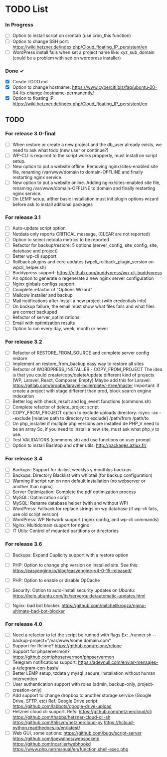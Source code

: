 # TODO List

### In Progress

- [ ] Option to install script on crontab (use cron_this function)
- [ ] Option to change SSH port: https://wiki.hetzner.de/index.php/Cloud_floating_IP_persistent/en
- [ ] WordPress install fails when set a project name like: xyz_sub_domain (could be a problem with sed on wordpress installer)

### Done ✓

- [x] Create TODO.md
- [x] Option to change hostname: https://www.cyberciti.biz/faq/ubuntu-20-04-lts-change-hostname-permanently/
- [x] Option to floating IP: https://wiki.hetzner.de/index.php/Cloud_floating_IP_persistent/en

## TODO

### For release 3.0-final

- [ ] When restore or create a new project and the db_user already exists, we need to ask what todo (new user or continue?)
- [ ] WP-CLI is required to the script works propperly, must install on script setup.
- [ ] New option to put a website offline. Removing nginx/sites-enabled site file, renaming /var/www/domain to domain-OFFLINE and finally restarting nginx service.
- [ ] New option to put a website online. Adding nginx/sites-enabled site file, renaming /var/www/domain-OFFLINE to domain and finally restarting nginx service.
- [ ] On LEMP setup, afther basic installation must init plugin options wizard before ask to install aditional packages

### For release 3.1

- [ ] Auto-update script option
- [ ] Netdata only reports CRITICAL message, (CLEAR are not reported)
- [ ] Option to select netdata metrics to be reported
- [ ] Refactor for backup/restore: 5 options (server_config, site_config, site, database and project)
- [ ] Better wp-cli support 
 - [ ] Rollback plugins and core updates (wpcli_rollback_plugin_version on wpcli_helper.sh)
 - [ ] Buddypress support: https://github.com/buddypress/wp-cli-buddypress
- [ ] An option to generate o regenerate a new nginx server configuration
- [ ] Nginx globals configs support
- [ ] Complete refactor of "Options Wizard"
- [ ] Mailcow installer and backup
- [ ] Mail notifications after install a new project (with credentials info)
- [ ] On backup failure, the email must show what files fails and what files are correct backuped
- [ ] Refactor of server_optimizations:
 - [ ] Email with optimization results
 - [ ] Option to run every day, week, month or never

### For release 3.2

- [ ] Refactor of RESTORE_FROM_SOURCE and complete server config restore
- [ ] Implement on restore_from_backup easy way to restore all sites
- [ ] Refactor of WORDPRESS_INSTALLER - COPY_FROM_PROJECT
        The idea is that you could create/copy/delete/update different kind of projects (WP, Laravel, React, Composer, Empty)
        Maybe add this for Laravel: https://gitlab.com/broobe/laravel-boilerplate/-/tree/master
        Important: if create a project with stage different than prod, block search engine indexation
- [ ] Better log with check_result and log_event functions (commons.sh)
- [ ] Complete refactor of delete_project script
- [ ] COPY_FROM_PROJECT option to exclude uploads directory: 
        rsync -ax --exclude [relative path to directory to exclude] /path/from /path/to
- [ ] On php_installer if multiple php versions are installed de PHP_V need to be an array
        So, if you need to install a new site, must ask what php_v to use.
- [ ] Test VALIDATORS (commons.sh) and use functions on user prompt
- [ ] Option to install Bashtop and other utils: http://packages.azlux.fr/

### For release 3.4

- [ ] Backups: Support for dailys, weeklys y monthlys backups
- [ ] Backups: Directory Blacklist with whiptail (for backup configuration)
- [ ] Warning if script run on non default installation (no webserver or another than nginx)
- [ ] Server Optimization: Complete the pdf optimization process
- [ ] MySQL: Optimization script
- [ ] MySQL: Rename database helper (with and without WP)
- [ ] WordPress: Fallback for replace strings on wp database (if wp-cli fails, use old script version)
- [ ] WordPress: WP Network support (nginx config, and wp-cli commands)
- [ ] Nginx: Multidomain support for nginx
- [ ] IT Utils: Control of mounted partitions or directories

### For release 3.6

- [ ] Backups: Expand Duplicity support with a restore option
- [ ] PHP: Option to change php version on installed site.
        See this: https://easyengine.io/blog/easyengine-v4-0-15-released/
- [ ] PHP: Option to enable or disable OpCache
- [ ] Security: Option to auto-install security updates on Ubuntu: 
        https://help.ubuntu.com/lts/serverguide/automatic-updates.html
- [ ] Nginx: bad bot blocker.
        https://github.com/mitchellkrogza/nginx-ultimate-bad-bot-blocker


### For release 4.0

- [ ] Need a refactor to let the script be runned with flags
        Ex: ./runner.sh --backup-project="/var/www/some.domain.com"
- [ ] Support for Rclone? https://github.com/rclone/rclone
- [ ] Support for phpservermon? https://github.com/phpservermon/phpservermon
- [ ] Telegram notifications support: https://adevnull.com/enviar-mensajes-a-telegram-con-bash/
- [ ] Better LEMP setup, tzdata y mysql_secure_installation without human intervention
- [ ] User authentication support with roles (admin, backup-only, project-creation-only)
- [ ] Add support to change dropbox to another storage service (Google Drive, SFTP, etc)
        Ref. Google Drive script: https://github.com/labbots/google-drive-upload
- [ ] Hetzner cloud cli support. Refs:
        https://github.com/hetznercloud/cli
        https://github.com/thabbs/hetzner-cloud-cli-sh
        https://github.com/thlisym/hetznercloud-py
        https://hcloud-python.readthedocs.io/en/latest/
- [ ] Web GUI, some options:
        https://github.com/bugy/script-server
        https://github.com/joewalnes/websocketd
        https://github.com/ncarlier/webhookd
        https://www.php.net/manual/en/function.shell-exec.php

